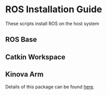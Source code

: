 # ROS Installation Guide

These scripts install ROS on the host system

## ROS Base

## Catkin Workspace

## Kinova Arm

Details of this package can be found [here](https://github.com/Kinovarobotics/kinova-ros/blob/melodic-devel/kinova_moveit/MoveIt.md).
